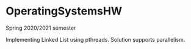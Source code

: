 # OperatingSystemsHW

Spring 2020/2021 semester

Implementing Linked List using pthreads.
Solution supports parallelism.
